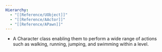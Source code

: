```yaml
---
Hierarchy:
  - "[[Reference/UObject]]"
  - "[[Reference/AActor]]"
  - "[[Reference/APawn]]"
---
```

- A Character class enabling them to perform a wide range of actions such as walking, running, jumping, and swimming within a level.